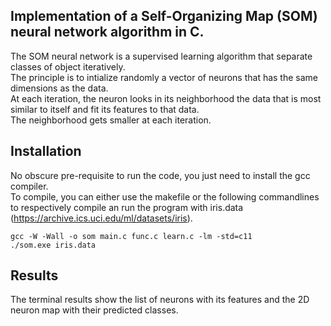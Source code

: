 ## Implementation of a Self-Organizing Map (SOM) neural network algorithm in C.  

The SOM neural network is a supervised learning algorithm that separate classes of object iteratively.  
The principle is to intialize randomly a vector of neurons that has the same dimensions as the data.  
At each iteration, the neuron looks in its neighborhood the data that is most similar to itself and fit its features to that data.  
The neighborhood gets smaller at each iteration.  


## Installation
No obscure pre-requisite to run the code, you just need to install the gcc compiler.  
To compile, you can either use the makefile or the following commandlines to respectively compile an run the program with iris.data (https://archive.ics.uci.edu/ml/datasets/iris).  

```
gcc -W -Wall -o som main.c func.c learn.c -lm -std=c11  
./som.exe iris.data  
```

## Results
The terminal results show the list of neurons with its features and the 2D neuron map with their predicted classes.  
